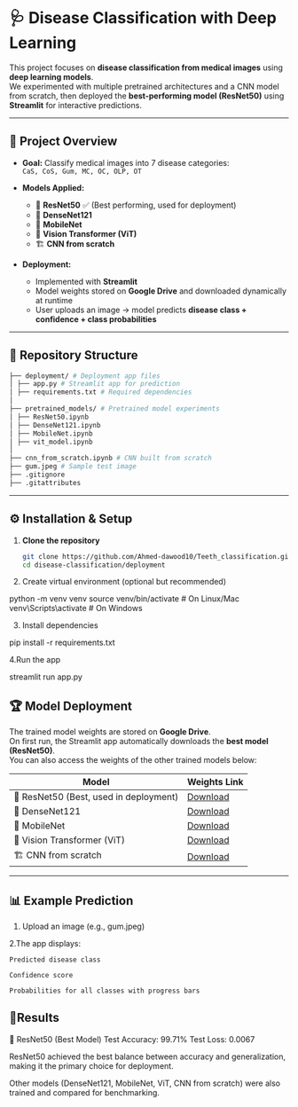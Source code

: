 # 🩺 Disease Classification with Deep Learning

This project focuses on **disease classification from medical images** using **deep learning models**.  
We experimented with multiple pretrained architectures and a CNN model from scratch, then deployed the **best-performing model (ResNet50)** using **Streamlit** for interactive predictions.

---

## 🚀 Project Overview

- **Goal:** Classify medical images into 7 disease categories:  
  `CaS, CoS, Gum, MC, OC, OLP, OT`  

- **Models Applied:**
  - 🧩 **ResNet50** ✅ (Best performing, used for deployment)
  - 🔬 **DenseNet121**
  - 📱 **MobileNet**
  - 🧠 **Vision Transformer (ViT)**
  - 🏗️ **CNN from scratch**

- **Deployment:**
  - Implemented with **Streamlit**  
  - Model weights stored on **Google Drive** and downloaded dynamically at runtime  
  - User uploads an image → model predicts **disease class + confidence + class probabilities**  

---

## 📂 Repository Structure

``` bash
├── deployment/ # Deployment app files
│ ├── app.py # Streamlit app for prediction
│ ├── requirements.txt # Required dependencies
│
├── pretrained_models/ # Pretrained model experiments
│ ├── ResNet50.ipynb
│ ├── DenseNet121.ipynb
│ ├── MobileNet.ipynb
│ ├── vit_model.ipynb
│
├── cnn_from_scratch.ipynb # CNN built from scratch
├── gum.jpeg # Sample test image
├── .gitignore
├── .gitattributes

```


---

## ⚙️ Installation & Setup

1. **Clone the repository**
   ```bash
   git clone https://github.com/Ahmed-dawood10/Teeth_classification.git
   cd disease-classification/deployment
   ```

2. Create virtual environment (optional but recommended)

python -m venv venv
source venv/bin/activate     # On Linux/Mac
venv\Scripts\activate        # On Windows

3. Install dependencies

pip install -r requirements.txt

4.Run the app

streamlit run app.py


## 🏆 Model Deployment

The trained model weights are stored on **Google Drive**.  
On first run, the Streamlit app automatically downloads the **best model (ResNet50)**.  
You can also access the weights of the other trained models below:

| Model            | Weights Link                                                                 |
|------------------|-------------------------------------------------------------------------------|
| 🧩 ResNet50 (Best, used in deployment) | [Download](https://drive.google.com/uc?id=YOUR_RESNET_FILE_ID)     |
| 🔬 DenseNet121   | [Download](https://drive.google.com/uc?id=YOUR_DENSENET_FILE_ID)   |
| 📱 MobileNet     | [Download](https://drive.google.com/uc?id=YOUR_MOBILENET_FILE_ID)   |
| 🧠 Vision Transformer (ViT) | [Download](https://drive.google.com/uc?id=YOUR_VIT_FILE_ID)   |
| 🏗️ CNN from scratch | [Download](https://drive.google.com/uc?id=YOUR_SCRATCH_FILE_ID) |

---



## 📊 Example Prediction

1. Upload an image (e.g., gum.jpeg)

2.The app displays:

    Predicted disease class
    
    Confidence score
    
    Probabilities for all classes with progress bars
## 🔮Results

📌 ResNet50 (Best Model)
Test Accuracy: 99.71%
Test Loss: 0.0067

ResNet50 achieved the best balance between accuracy and generalization, making it the primary choice for deployment.

Other models (DenseNet121, MobileNet, ViT, CNN from scratch) were also trained and compared for benchmarking.
